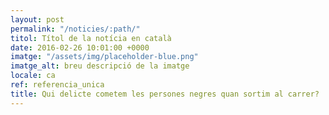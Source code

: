 ```yaml
---
layout: post
permalink: "/noticies/:path/"
titol: Títol de la notícia en català
date: 2016-02-26 10:01:00 +0000
imatge: "/assets/img/placeholder-blue.png"
imatge_alt: breu descripció de la imatge
locale: ca
ref: referencia_unica
title: Qui delicte cometem les persones negres quan sortim al carrer?
---
```

